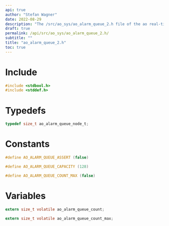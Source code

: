 ```yaml
---
api: true
author: "Stefan Wagner"
date: 2022-08-29
description: "The /src/ao_sys/ao_alarm_queue_2.h file of the ao real-time operating system."
draft: true
permalink: /api/src/ao_sys/ao_alarm_queue_2.h/
subtitle: ""
title: "ao_alarm_queue_2.h"
toc: true
---
```


# Include

```c
#include <stdbool.h>
#include <stddef.h>
```

# Typedefs

```c
typedef size_t ao_alarm_queue_node_t;
```

# Constants

```c
#define AO_ALARM_QUEUE_ASSERT (false)
```

```c
#define AO_ALARM_QUEUE_CAPACITY (128)
```

```c
#define AO_ALARM_QUEUE_COUNT_MAX (false)
```

# Variables

```c
extern size_t volatile ao_alarm_queue_count;
```

```c
extern size_t volatile ao_alarm_queue_count_max;
```

